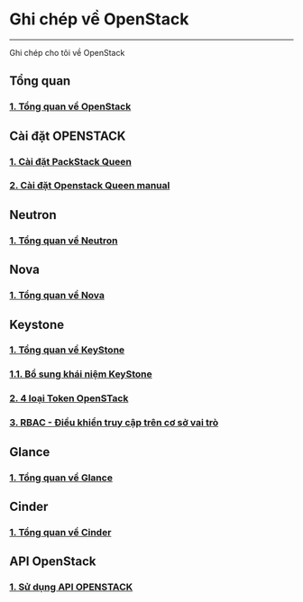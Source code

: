 # Ghi chép về OpenStack
---
Ghi chép cho tôi về OpenStack

## Tổng quan
### [1. Tổng quan về OpenStack](docs/openstack-overview.md)

## Cài đặt OPENSTACK 
### [1. Cài đặt PackStack Queen](docs/manual/packstack/queens.md) 
### [2. Cài đặt Openstack Queen manual](docs/manual/ops-install-manual.md)

## Neutron
### [1. Tổng quan về Neutron](docs/neutron/network-ops-overview.md)

## Nova
### [1. Tổng quan về Nova](docs/nova/nova-overview.md)

## Keystone
### [1. Tổng quan về KeyStone](docs/keystone/keystone-overview.md)
### [1.1. Bổ sung khái niệm KeyStone](docs/keystone/keystone-note-indeep.md)

### [2. 4 loại Token OpenSTack](docs/keystone/token-keystone.md)
### [3. RBAC - Điều khiển truy cập trên cơ sở vai trò](docs/keystone/rbac.md)

## Glance
### [1. Tổng quan về Glance](docs/glance/glance-overview.md)

## Cinder
### [1. Tổng quan về Cinder](docs/cinder/cinder-overview.md)

## API OpenStack
### [1. Sử dụng API OPENSTACK](docs/ops-api/ops-api.md)